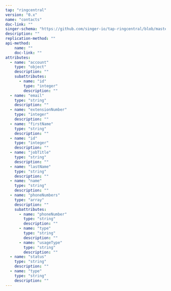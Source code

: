 ```yaml
---
tap: "ringcentral"
version: "0.x"
name: "contacts"
doc-link: ""
singer-schema: "https://github.com/singer-io/tap-ringcentral/blob/master/tap_ringcentral/schemas/contacts.json"
description: ""
replication-method: ""
api-method:
    name: ""
    doc-link: ""
attributes:
  - name: "account"
    type: "object"
    description: ""
    subattributes:
      - name: "id"
        type: "integer"
        description: ""
  - name: "email"
    type: "string"
    description: ""
  - name: "extensionNumber"
    type: "integer"
    description: ""
  - name: "firstName"
    type: "string"
    description: ""
  - name: "id"
    type: "integer"
    description: ""
  - name: "jobTitle"
    type: "string"
    description: ""
  - name: "lastName"
    type: "string"
    description: ""
  - name: "name"
    type: "string"
    description: ""
  - name: "phoneNumbers"
    type: "array"
    description: ""
    subattributes:
      - name: "phoneNumber"
        type: "string"
        description: ""
      - name: "type"
        type: "string"
        description: ""
      - name: "usageType"
        type: "string"
        description: ""
  - name: "status"
    type: "string"
    description: ""
  - name: "type"
    type: "string"
    description: ""
---
```

